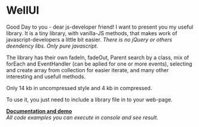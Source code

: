 # WellUI
Good Day to you - dear js-developer friend!  I want to present you my useful library. 
It is a tiny library, with vanilla-JS methods, that makes work of javascript-developers a little bit easier.
<i>There is no jQuery or others deendency libs. Only pure javascript.</i>

The library has their own fadeIn, fadeOut, Parent search by a class,
mix of forEach and EventHandler (can be aplied for one or more events),
selecting and create array from collection for easier iterate, and many other interesting and usefull methods.

Only 14 kb in uncompressed style and 4 kb in compressed.

To use it, you just need to include a library file in to your web-page.

<a href="http://velidan.github.io/WellUI" target="_blank"><b>Documentation and demo</b></a>  
<i>All code examples  you can execute in console and see result.</i>

